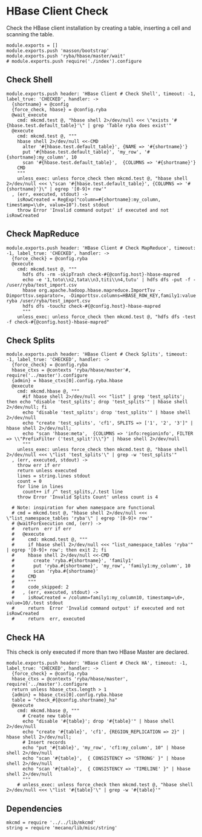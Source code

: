 
# HBase Client Check

Check the HBase client installation by creating a table, inserting a cell and
scanning the table.

    module.exports = []
    module.exports.push 'masson/bootstrap'
    module.exports.push 'ryba/hbase/master/wait'
    # module.exports.push require('./index').configure

## Check Shell

    module.exports.push header: 'HBase Client # Check Shell', timeout: -1, label_true: 'CHECKED', handler: ->
      {shortname} = @config
      {force_check, hbase} = @config.ryba
      @wait_execute
        cmd: mkcmd.test @, "hbase shell 2>/dev/null <<< \"exists '#{hbase.test.default_table}'\" | grep 'Table ryba does exist'"
      @execute
        cmd: mkcmd.test @, """
        hbase shell 2>/dev/null <<-CMD
          alter '#{hbase.test.default_table}', {NAME => '#{shortname}'}
          put '#{hbase.test.default_table}', 'my_row', '#{shortname}:my_column', 10
          scan '#{hbase.test.default_table}',  {COLUMNS => '#{shortname}'}
        CMD
        """
        unless_exec: unless force_check then mkcmd.test @, "hbase shell 2>/dev/null <<< \"scan '#{hbase.test.default_table}', {COLUMNS => '#{shortname}'}\" | egrep '[0-9]+ row'"
      , (err, executed, stdout) ->
        isRowCreated = RegExp("column=#{shortname}:my_column, timestamp=\\d+, value=10").test stdout
        throw Error 'Invalid command output' if executed and not isRowCreated

## Check MapReduce

    module.exports.push header: 'HBase Client # Check MapReduce', timeout: -1, label_true: 'CHECKED', handler: ->
      {force_check} = @config.ryba
      @execute
        cmd: mkcmd.test @, """
          hdfs dfs -rm -skipTrash check-#{@config.host}-hbase-mapred
          echo -e '1,toto\\n2,tata\\n3,titi\\n4,tutu' | hdfs dfs -put -f - /user/ryba/test_import.csv
          hbase org.apache.hadoop.hbase.mapreduce.ImportTsv -Dimporttsv.separator=, -Dimporttsv.columns=HBASE_ROW_KEY,family1:value ryba /user/ryba/test_import.csv
          hdfs dfs -touchz check-#{@config.host}-hbase-mapred
          """
        unless_exec: unless force_check then mkcmd.test @, "hdfs dfs -test -f check-#{@config.host}-hbase-mapred"

## Check Splits

    module.exports.push header: 'HBase Client # Check Splits', timeout: -1, label_true: 'CHECKED', handler: ->
      {force_check} = @config.ryba
      hbase_ctxs = @contexts 'ryba/hbase/master'#, require('../master').configure
      {admin} = hbase_ctxs[0].config.ryba.hbase
      @execute
        cmd: mkcmd.hbase @, """
          #if hbase shell 2>/dev/null <<< "list" | grep 'test_splits'; then echo "disable 'test_splits'; drop 'test_splits'" | hbase shell 2>/dev/null; fi
          echo "disable 'test_splits'; drop 'test_splits'" | hbase shell 2>/dev/null
          echo "create 'test_splits', 'cf1', SPLITS => ['1', '2', '3']" | hbase shell 2>/dev/null;
          echo "scan 'hbase:meta',  {COLUMNS => 'info:regioninfo', FILTER => \\"PrefixFilter ('test_split')\\"}" | hbase shell 2>/dev/null
          """
        unless_exec: unless force_check then mkcmd.test @, "hbase shell 2>/dev/null <<< \"list 'test_splits'\" | grep -w 'test_splits'"
      , (err, executed, stdout) ->
        throw err if err
        return unless executed
        lines = string.lines stdout
        count = 0
        for line in lines
          count++ if /^ test_splits,/.test line
        throw Error 'Invalid Splits Count' unless count is 4

      # Note: inspiration for when namespace are functional
      # cmd = mkcmd.test @, "hbase shell 2>/dev/null <<< \"list_namespace_tables 'ryba'\" | egrep '[0-9]+ row'"
      # @waitForExecution cmd, (err) ->
      #   return  err if err
      #   @execute
      #     cmd: mkcmd.test @, """
      #     if hbase shell 2>/dev/null <<< "list_namespace_tables 'ryba'" | egrep '[0-9]+ row'; then exit 2; fi
      #     hbase shell 2>/dev/null <<-CMD
      #       create 'ryba.#{shortname}', 'family1'
      #       put 'ryba.#{shortname}', 'my_row', 'family1:my_column', 10
      #       scan 'ryba.#{shortname}'
      #     CMD
      #     """
      #     code_skipped: 2
      #   , (err, executed, stdout) ->
      #     isRowCreated = /column=family1:my_column10, timestamp=\d+, value=10/.test stdout
      #     return  Error 'Invalid command output' if executed and not isRowCreated
      #     return  err, executed

## Check HA

This check is only executed if more than two HBase Master are declared.

    module.exports.push header: 'HBase Client # Check HA', timeout: -1, label_true: 'CHECKED', handler: ->
      {force_check} = @config.ryba
      hbase_ctxs = @contexts 'ryba/hbase/master', require('../master').configure
      return unless hbase_ctxs.length > 1
      {admin} = hbase_ctxs[0].config.ryba.hbase
      table = "check_#{@config.shortname}_ha"
      @execute
        cmd: mkcmd.hbase @, """
          # Create new table
          echo "disable '#{table}'; drop '#{table}'" | hbase shell 2>/dev/null
          echo "create '#{table}', 'cf1', {REGION_REPLICATION => 2}" | hbase shell 2>/dev/null;
          # Insert records
          echo "put '#{table}', 'my_row', 'cf1:my_column', 10" | hbase shell 2>/dev/null
          echo "scan '#{table}',  { CONSISTENCY => 'STRONG' }" | hbase shell 2>/dev/null
          echo "scan '#{table}',  { CONSISTENCY => 'TIMELINE' }" | hbase shell 2>/dev/null
          """
        # unless_exec: unless force_check then mkcmd.test @, "hbase shell 2>/dev/null <<< \"list '#{table}'\" | grep -w '#{table}'"

## Dependencies

    mkcmd = require '../../lib/mkcmd'
    string = require 'mecano/lib/misc/string'
